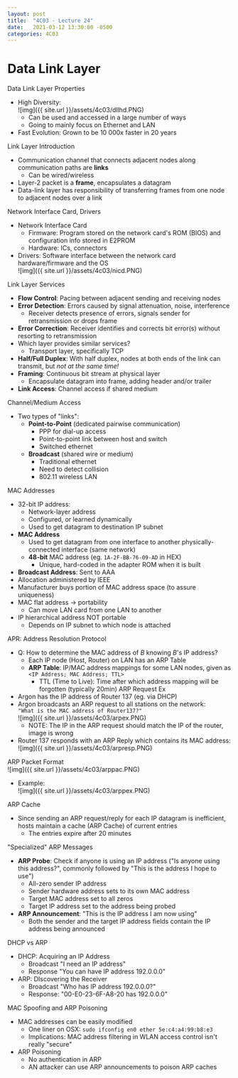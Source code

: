 ```yaml
---
layout: post
title:  "4C03 - Lecture 24"
date:   2021-03-12 13:30:00 -0500
categories: 4C03
---
```


Data Link Layer
===

Data Link Layer Properties
- High Diversity:  
    ![img]({{ site.url }}/assets/4c03/dllhd.PNG)
    - Can be used and accessed in a large number of ways
    - Going to mainly focus on Ethernet and LAN
- Fast Evolution: Grown to be 10 000x faster in 20 years


Link Layer Introduction
- Communication channel that connects adjacent nodes along communication paths are **links**
    - Can be wired/wireless
- Layer-2 packet is a **frame**, encapsulates a datagram
- Data-link layer has responsibility of transferring frames from one node to adjacent nodes over a link

Network Interface Card, Drivers
- Network Interface Card
    - Firmware: Program stored on the network card's ROM (BIOS) and configuration info stored in E2PROM
    - Hardware: ICs, connectors
- Drivers: Software interface between the network card hardware/firmware and the OS  
    ![img]({{ site.url }}/assets/4c03/nicd.PNG)

Link Layer Services
- **Flow Control**: Pacing between adjacent sending and receiving nodes
- **Error Detection**: Errors caused by signal attenuation, noise, interference
    - Receiver detects presence of errors, signals sender for retransmission or drops frame
- **Error Correction**: Receiver identifies and corrects bit error(s) without resorting to retransmission
- Which layer provides similar services?
    - Transport layer, specifically TCP
- **Half/Full Duplex**: With half duplex, nodes at both ends of the link can transmit, but *not at the same time!*
- **Framing**: Continuous bit stream at physical layer
    - Encapsulate datagram into frame, adding header and/or trailer
- **Link Access**: Channel access if shared medium

Channel/Medium Access
- Two types of "links":
    - **Point-to-Point** (dedicated pairwise communication)
        - PPP for dial-up access
        - Point-to-point link between host and switch
        - Switched ethernet
    - **Broadcast** (shared wire or medium)
        - Traditional ethernet
        - Need to detect collision
        - 802.11 wireless LAN

MAC Addresses
- 32-bit IP address:
    - Network-layer address
    - Configured, or learned dynamically
    - Used to get datagram to destination IP subnet
- **MAC Address**
    - Used to get datagram from one interface to another physically-connected interface (same network)
    - **48-bit** MAC address (eg. `1A-2F-BB-76-09-AD` in HEX)
        - Unique, hard-coded in the adapter ROM when it is built
- **Broadcast Address**: Sent to AAA
- Allocation administered by IEEE
- Manufacturer buys portion of MAC address space (to assure uniqueness)
- MAC flat address -> portability
    - Can move LAN card from one LAN to another
- IP hierarchical address NOT portable
    - Depends on IP subnet to which node is attached

APR: Address Resolution Protocol
- Q: How to determine the MAC address of *B* knowing *B*'s IP address?
    - Each IP node (Host, Router) on LAN has an ARP Table
    - **ARP Table**: IP/MAC address mappings for some LAN nodes, given as `<IP Address; MAC Address; TTL>`
        - TTL (Time to Live): Time after which address mapping will be forgotten (typically 20min)
ARP Request Ex
- Argon has the IP address of Router 137 (eg. via DHCP)
- Argon broadcasts an ARP request to all stations on the network:  
    `"What is the MAC address of Router137?"`  
    ![img]({{ site.url }}/assets/4c03/arpex.PNG)
    - NOTE: The IP in the ARP request should match the IP of the router, image is wrong
- Router 137 responds with an ARP Reply which contains its MAC address:  
    ![img]({{ site.url }}/assets/4c03/arpresp.PNG)

ARP Packet Format  
    ![img]({{ site.url }}/assets/4c03/arppac.PNG)
- Example:  
    ![img]({{ site.url }}/assets/4c03/arppex.PNG)

ARP Cache
- Since sending an ARP request/reply for each IP datagram is inefficient, hosts maintain a cache (ARP Cache) of current entries
    - The entries expire after 20 minutes

"Specialized" ARP Messages
- **ARP Probe**: Check if anyone is using an IP address ("Is anyone using this address?", commonly followed by "This is the address I hope to use")
    - All-zero sender IP address
    - Sender hardware address sets to its own MAC address
    - Target MAC address set to all zeros
    - Target IP address set to the address being probed
- **ARP Announcement**: "This is the IP address I am now using"
    - Both the sender and the target IP address fields contain the IP address being announced

DHCP vs ARP
- DHCP: Acquiring an IP Address
    - Broadcast "I need an IP address"
    - Response "You can have IP address 192.0.0.0"
- ARP: DIscovering the Receiver
    - Broadcast "Who has IP address 192.0.0.0?"
    - Response: "00-E0-23-6F-A8-20 has 192.0.0.0"

MAC Spoofing and ARP Poisoning
- MAC addresses can be easily modified
    - One liner on OSX: `sudo ifconfig en0 ether 5e:c4:a4:99:b8:e3`
    - Implications: MAC address filtering in WLAN access control isn't really "secure"
- ARP Poisoning
    - No authentication in ARP
    - AN attacker can use ARP announcements to poison ARP caches
